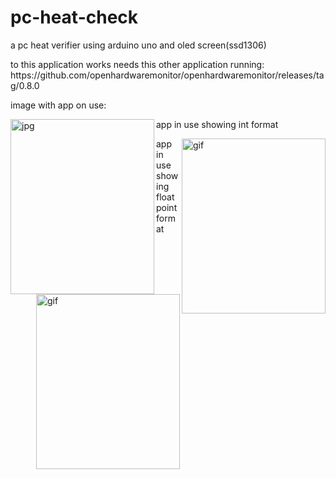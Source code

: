 # pc-heat-check
a pc heat verifier using arduino uno and oled screen(ssd1306)

<p>to this application works needs this other application running: https://github.com/openhardwaremonitor/openhardwaremonitor/releases/tag/0.8.0</p>

<p>image with app on use:</p>
<div>
    <img align=left alt="jpg" width="230px" height= "280"src="https://github.com/F1reFinger/F1reFinger/blob/main/.jpghttps://github.com/F1reFinger/pc-heat-check/blob/main/gauge.jpg"/>
</div>

<p>app in use showing int format</p>
<div>
    <img align=right alt="gif" width="230px" height= "280"src="https://github.com/F1reFinger/pc-heat-check/blob/main/normal.gif"/>
</div>
<p>app in use showing float point format</p>
<div>
  <img align=right alt="gif" width="230px" height= "280"src="https://github.com/F1reFinger/pc-heat-check/blob/main/float-point.gif"/>
</div>